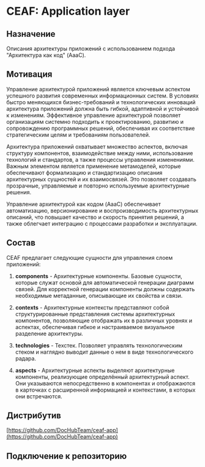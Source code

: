 # CEAF: Application layer

## Назначение

Описания архитектуры приложений с использованием подхода "Архитектура как код" (AaaC).

## Мотивация

Управление архитектурой приложений является ключевым аспектом успешного развития современных информационных систем.
В условиях быстро меняющихся бизнес-требований и технологических инноваций архитектура приложений должна быть гибкой,
адаптивной и устойчивой к изменениям. Эффективное управление архитектурой позволяет организациям системно подходить к
проектированию, развитию и сопровождению программных решений, обеспечивая их соответствие стратегическим целям и требованиям
пользователей.

Архитектура приложений охватывает множество аспектов, включая структуру компонентов, взаимодействие между ними, использование
технологий и стандартов, а также процессы управления изменениями. Важным элементом является применение метамоделей, которые
обеспечивают формализацию и стандартизацию описания архитектурных сущностей и их взаимосвязей. Это позволяет создавать
прозрачные, управляемые и повторно используемые архитектурные решения.

Управление архитектурой как кодом (AaaC) обеспечивает автоматизацию, версионирование и воспроизводимость архитектурных описаний,
что повышает качество и скорость принятия решений, а также облегчает интеграцию с процессами разработки и эксплуатации.

## Состав

CEAF предлагает следующие сущности для управления слоем приложений:
1. **components** -   Архитектурные компоненты. Базовые сущности, которые служат основой для автоматической генерации диаграмм
                      связей. Для корректной генерации компоненты должны содержать необходимые метаданные, описывающие их
                      свойства и связи.
3. **contexts** -     Архитектурные контексты представляют собой структурированные представления системы архитектурных
                      компонентов, позволяющие отображать их в различных уровнях и аспектах, обеспечивая гибкое и
                      настраиваемое визуальное разделение архитектуры.
5. **technologies** - Техстек. Позволяет управлять технологическим стеком и наглядно выводит данные о нем в виде технологического радара.

6. **aspects**      - Архитектурные аспекты выделяют архитектурные компоненты, реализующие определённый архитектурный аспект.
                      Они указываются непосредственно в компонентах и отображаются в карточках с расширенной информацией и
                      контекстами, в которых они встречаются.
   
## Дистрибутив

[https://github.com/DocHubTeam/ceaf-app](https://github.com/DocHubTeam/ceaf-app)

## Подключение к репозиторию